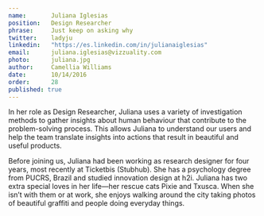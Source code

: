 ```yaml
---
name: 	    Juliana Iglesias       
position:   Design Researcher
phrase:     Just keep on asking why
twitter:    ladyju
linkedin:   "https://es.linkedin.com/in/julianaiglesias"
email:      juliana.iglesias@vizzuality.com
photo:      juliana.jpg
author:     Camellia Williams
date:       10/14/2016
order:      28
published: true
---
```

In her role as Design Researcher, Juliana uses a variety of investigation methods to gather insights about human behaviour that contribute to the problem-solving process. This allows Juliana to understand our users and help the team translate insights into actions that result in beautiful and useful products. 

Before joining us, Juliana had been working as research designer for four years, most recently at Ticketbis (Stubhub). She has a psychology degree from PUCRS, Brazil and studied innovation design at h2i. Juliana has two extra special loves in her life—her rescue cats Pixie and Txusca. When she isn’t with them or at work, she enjoys walking around the city taking photos of beautiful graffiti and people doing everyday things.